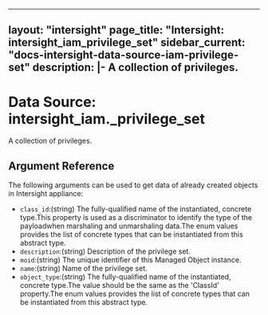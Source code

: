 
---
layout: "intersight"
page_title: "Intersight: intersight_iam_privilege_set"
sidebar_current: "docs-intersight-data-source-iam-privilege-set"
description: |-
A collection of privileges.
---

# Data Source: intersight_iam._privilege_set
A collection of privileges.
## Argument Reference
The following arguments can be used to get data of already created objects in Intersight appliance:
* `class_id`:(string) The fully-qualified name of the instantiated, concrete type.This property is used as a discriminator to identify the type of the payloadwhen marshaling and unmarshaling data.The enum values provides the list of concrete types that can be instantiated from this abstract type. 
* `description`:(string) Description of the privilege set. 
* `moid`:(string) The unique identifier of this Managed Object instance. 
* `name`:(string) Name of the privilege set. 
* `object_type`:(string) The fully-qualified name of the instantiated, concrete type.The value should be the same as the 'ClassId' property.The enum values provides the list of concrete types that can be instantiated from this abstract type. 
